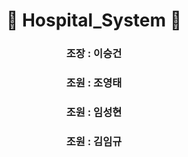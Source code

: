 # <div align="center"> 🌈 Hospital_System 🌈 </div>
<h3 align="center">조장 :  이승건</h3>
<h3 align="center">조원 :  조영태</h3>
<h3 align="center">조원 :  임성현</h3>
<h3 align="center">조원 :  김임규</h3>
<br />
